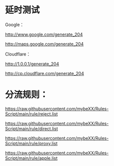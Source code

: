 # 延时测试 

Google：

http://www.google.com/generate_204

http://maps.google.com/generate_204

Cloudflare：

http://1.0.0.1/generate_204

http://cp.cloudflare.com/generate_204

# 分流规则：

https://raw.githubusercontent.com/mybeXX/Rules-Script/main/rule/reject.list

https://raw.githubusercontent.com/mybeXX/Rules-Script/main/rule/direct.list

https://raw.githubusercontent.com/mybeXX/Rules-Script/main/rule/proxy.list

https://raw.githubusercontent.com/mybeXX/Rules-Script/main/rule/apple.list
